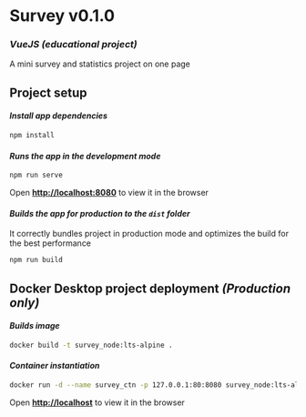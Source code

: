 # **Survey v0.1.0**

### *VueJS (educational project)*

A mini survey and statistics project on one page

## **Project setup**

#### *Install app dependencies*

```sh
npm install
```

#### *Runs the app in the development mode*

```sh
npm run serve
```

Open [**http://localhost:8080**](http://localhost:8080) to view it in the browser

#### *Builds the app for production to the `dist` folder*

It correctly bundles project in production mode and optimizes the build for the best performance

```sh
npm run build
```

## **Docker Desktop project deployment** *(Production only)*

#### *Builds image*
```sh
docker build -t survey_node:lts-alpine .
```

#### *Container instantiation*
```sh
docker run -d --name survey_ctn -p 127.0.0.1:80:8080 survey_node:lts-alpine
```

Open [**http://localhost**](http://localhost) to view it in the browser
